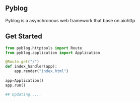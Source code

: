 ## Pyblog
Pyblog is a asynchronous web framework that base on aiohttp

## Get Started
```python
from pyblog.httptools import Route
from pyblog.application import Application

@Route.get("/")
def index_handler(app):
	app.render("index.html")
	
app=Application()
app.run()

## Updating.....
